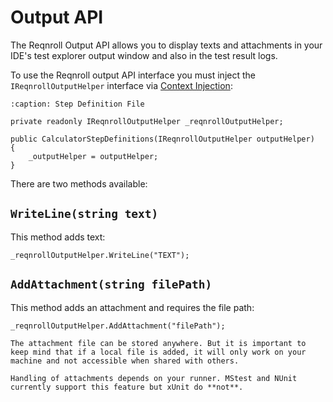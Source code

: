 # Output API

The Reqnroll Output API allows you to display texts and attachments in your IDE's test explorer output window and also in the test result logs.

To use the Reqnroll output API interface you must inject the `IReqnrollOutputHelper` interface via [Context Injection](../automation/context-injection):

```{code-block} csharp
:caption: Step Definition File

private readonly IReqnrollOutputHelper _reqnrollOutputHelper;

public CalculatorStepDefinitions(IReqnrollOutputHelper outputHelper)
{
    _outputHelper = outputHelper;
}
```

There are two methods available:

## `WriteLine(string text)`

This method adds text:

```{code-block} csharp
_reqnrollOutputHelper.WriteLine("TEXT");
```

## `AddAttachment(string filePath)`

This method adds an attachment and requires the file path:

```{code-block} csharp
_reqnrollOutputHelper.AddAttachment("filePath");
```

```{note}
The attachment file can be stored anywhere. But it is important to keep mind that if a local file is added, it will only work on your machine and not accessible when shared with others.
```

```{note}
Handling of attachments depends on your runner. MStest and NUnit currently support this feature but xUnit do **not**.
```
